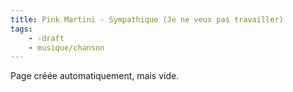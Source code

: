 ```yaml
---
title: Pink Martini - Sympathique (Je ne veux pas travailler)
tags:
    - -draft
    - musique/chanson
---
```


Page créée automatiquement, mais vide.
